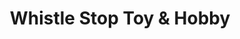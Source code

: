 ---
title: "Whistle Stop Toy & Hobby"
url: /alexandria/whistle-stop-toy-und-hobby/
shop: Spielzeug
---